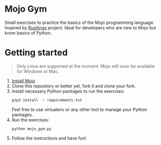 # Mojo Gym

Small exercises to practice the basics of the Mojo programming language.
Inspired by [Rustlings](https://github.com/rust-lang/rustlings) project.
Ideal for developers who are new to Mojo but know basics of Python.

# Getting started

> Only Linux are supported at the moment. Mojo will soon be available for Windows or Mac.

1. [Install Mojo](https://docs.modular.com/mojo/manual/get-started/)
2. Clone this repository or better yet, fork it and clone your fork.
3. Install necessary Python packages to run the exercises:
    ```bash
    pip3 install -r requirements.txt
    ```
    Feel free to use virtualenv or any other tool to manage your Python packages.
4. Run the exercises:
    ```bash
    python mojo_gym.py
    ```
5. Follow the instructions and have fun!
